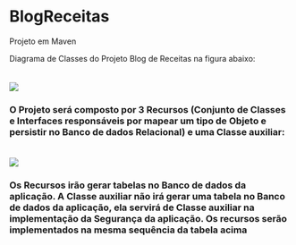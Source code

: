 # BlogReceitas
Projeto em Maven 

Diagrama de Classes do Projeto Blog de Receitas na figura abaixo:

<img  style="margin-top:20px" src="https://i.imgur.com/AUmhfGP.png">

<h3>O Projeto será composto por 3 Recursos (Conjunto de Classes e Interfaces responsáveis por
mapear um tipo de Objeto e persistir no Banco de dados Relacional) e uma Classe auxiliar: </h3> 

<img  style="margin-top:20px" src="https://i.imgur.com/V3yTgt7.png">

<h3> Os Recursos irão gerar tabelas no Banco de dados da aplicação. A Classe auxiliar não irá gerar
uma tabela no Banco de dados da aplicação, ela servirá de Classe auxiliar na implementação da
Segurança da aplicação. Os recursos serão implementados na mesma sequência da tabela acima</h3>



